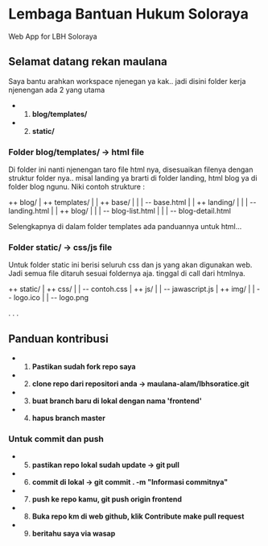# Lembaga Bantuan Hukum Soloraya
Web App for LBH Soloraya

## Selamat datang rekan maulana
Saya bantu arahkan workspace njenegan ya kak..
jadi disini folder kerja njenengan ada 2 yang utama

* 1. __blog/templates/__
* 2. __static/__

### Folder blog/templates/  ->  html file
Di folder ini nanti njenengan taro file html nya, disesuaikan filenya dengan struktur folder nya..
misal landing ya brarti di folder landing, html blog ya di folder blog ngunu.
Niki contoh strukture : 

++ blog/
|   ++ templates/
|   |   ++ base/
|   |   |       -- base.html
|   |   ++ landing/
|   |   |       -- landing.html
|   |   ++ blog/
|   |   |       -- blog-list.html
|   |   |       -- blog-detail.html

Selengkapnya di dalam folder templates ada panduannya untuk html...

### Folder static/  ->  css/js file
Untuk folder static ini berisi seluruh css dan js yang akan digunakan web.
Jadi semua file ditaruh sesuai foldernya aja. tinggal di call dari htmlnya.

++ static/
|   ++ css/
|   |       -- contoh.css
|   ++ js/
|   |       -- jawascript.js
|   ++ img/
|   |       -- logo.ico
|   |       -- logo.png

.
.
.
## Panduan kontribusi
* 1. __Pastikan sudah fork repo saya__
* 2. __clone repo dari repositori anda -> maulana-alam/lbhsoratice.git__
* 3. __buat branch baru di lokal dengan nama 'frontend'__
* 4. __hapus branch master__

### Untuk commit dan push
* 5. __pastikan repo lokal sudah update -> git pull__
* 6. __commit di lokal -> git commit . -m "Informasi commitnya"__
* 7. __push ke repo kamu, git push origin frontend__
* 8. __Buka repo km di web github, klik Contribute make pull request__
* 9. __beritahu saya via wasap__